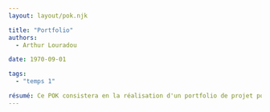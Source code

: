 ```yaml
---
layout: layout/pok.njk

title: "Portfolio"
authors:
  - Arthur Louradou

date: 1970-09-01

tags: 
  - "temps 1"

résumé: Ce POK consistera en la réalisation d'un portfolio de projet pour se joindre à un CV.
---
```

